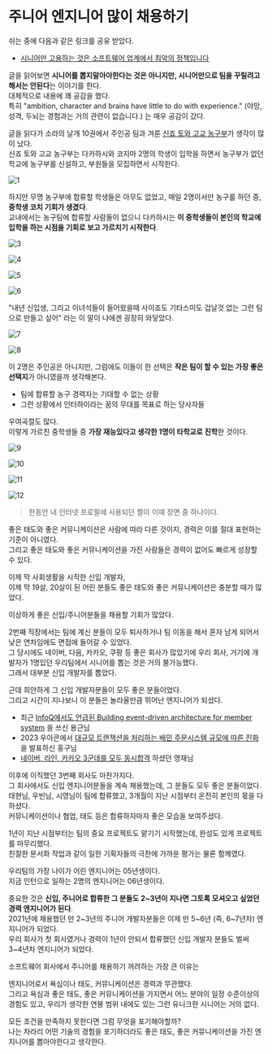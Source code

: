 # 주니어 엔지니어 많이 채용하기

쉬는 중에 다음과 같은 링크를 공유 받았다.

- [시니어만 고용하는 것은 소프트웨어 업계에서 최악의 정책입니다](https://zaidesanton.substack.com/p/hiring-only-seniors-is-worst-policy)

글을 읽어보면 **시니어를 뽑지말아야한다는 것은 아니지만, 시니어만으로 팀을 꾸릴려고 해서는 안된다**는 이야기를 한다.  
대체적으로 내용에 꽤 공감을 했다.  
특히 "ambition, character and brains have little to do with experience." (야망, 성격, 두뇌는 경험과는 거의 관련이 없습니다.) 는 매우 공감이 갔다.
  
글을 읽다가 소라의 날개 10권에서 주인공 팀과 겨룬 [신죠 토와 고교 농구부](https://namu.wiki/w/%EB%8B%A4%EC%B9%B4%ED%95%98%EC%8B%9C%20%EC%B9%B4%EC%B8%A0%EB%AF%B8)가 생각이 많이 났다.  
신죠 토와 고교 농구부는 다카하시와 코지마 2명의 학생이 입학을 하면서 농구부가 없던 학교에 농구부를 신설하고, 부원들을 모집하면서 시작한다.   

![1](./images/1.jpg)

하지만 무명 농구부에 합류할 학생들은 아무도 없었고, 매일 2명이서만 농구를 하던 중, **중학생 코치 기회가 생겼다**.  
교내에서는 농구팀에 합류할 사람들이 없으니 다카하시는 **이 중학생들이 본인의 학교에 입학을 하는 시점을 기회로 보고 가르치기 시작한다**.  

![3](./images/3.jpg)

![4](./images/4.jpg)

![5](./images/5.jpg)

![6](./images/6.jpg)

"내년 신입생, 그리고 이녀석들이 들어왔을때 사이죠도 기타스미도 겁날것 없는 그런 팀으로 만들고 싶어" 라는 이 말이 나에겐 굉장히 와닿았다.  

![7](./images/7.jpg)

![8](./images/8.jpg)

이 2명은 주인공은 아니지만, 그럼에도 이들이 한 선택은 **작은 팀이 할 수 있는 가장 좋은 선택지**가 아니였을까 생각해본다.  

- 팀에 합류할 농구 경력자는 기대할 수 없는 상황
- 그런 상황에서 인터하이라는 꿈의 무대를 목표로 하는 당사자들

우여곡절도 많다.  
이렇게 가르친 중학생들 중 **가장 재능있다고 생각한 1명이 타학교로 진학**한 것이다.  

![9](./images/9.jpg)

![10](./images/10.jpg)

![11](./images/11.jpg)

![12](./images/12.jpg)

> 한동안 내 인터넷 프로필에 사용되던 짤이 이때 장면 중 하나이다.

좋은 태도와 좋은 커뮤니케이션은 사람에 따라 다른 것이지, 경력은 이를 절대 표현하는 기준이 아니였다.    
그리고 좋은 태도와 좋은 커뮤니케이션을 가진 사람들은 경력이 없어도 빠르게 성장할 수 있다.  

이제 막 사회생활을 시작한 신입 개발자,  
이제 막 19살, 20살이 된 어린 분들도 좋은 태도와 좋은 커뮤니케이션은 충분할 때가 많았다.   

  
이상하게 좋은 신입/주니어분들을 채용할 기회가 많았다.  
  
2번째 직장에서는 팀에 계신 분들이 모두 퇴사하거나 팀 이동을 해서 혼자 남게 되어서 낮은 연차임에도 면접에 들어갈 수 있었다.  
그 당시에도 네이버, 다음, 카카오, 쿠팡 등 좋은 회사가 많았기에 우리 회사, 거기에 개발자가 1명있던 우리팀에서 시니어를 뽑는 것은 거의 불가능했다.  
그래서 대부분 신입 개발자를 뽑았다.  
  
근데 희안하게 그 신입 개발자분들이 모두 좋은 분들이었다.  
그리고 시간이 지나보니 이 분들은 놀라울만큼 뛰어난 엔지니어가 되셨다.
 
- 최근 [InfoQ에서도 언급된 Building event-driven architecture for member system](https://www.infoq.com/news/2023/09/delivery-hero-uses-eda/) 을 쓰신 용근님
- 2023 우아콘에서 [대규모 트랜잭션을 처리하는 배민 주문시스템 규모에 따른 진화](https://www.youtube.com/watch?v=704qQs6KoUk) 을 발표하신 홍구님
- [네이버, 라인, 카카오 3군데를 모두 동시합격](https://www.youtube.com/watch?v=I1PQBKWQtJM) 하셨던 영재님

이후에 이직했던 3번째 회사도 마찬가지다.  
그 회사에서도 신입 엔지니어분들을 계속 채용했는데, 그 분들도 모두 좋은 분들이었다.  
태현님, 우빈님, 시영님이 팀에 합류했고, 3개월이 지난 시점부터 온전히 본인의 몫을 다하셨다.  
커뮤니케이션이나 협업, 태도 등은 합류하자마자 좋은 모습을 보여주셨다.  
  
1년이 지난 시점부터는 팀의 중요 프로젝트도 맡기기 시작했는데, 완성도 있게 프로젝트를 마무리했다.  
친절한 문서화 작업과 같이 일한 기획자들의 극찬에 가까운 평가는 물론 함께였다.    
  

우리팀의 가장 나이가 어린 엔지니어는 05년생이다.  
지금 인턴으로 일하는 2명의 엔지니어는 06년생이다.

중요한 것은 **신입, 주니어로 합류한 그 분들도 2~3년이 지나면 그토록 모셔오고 싶었던 경력 엔지니어가 된다**.  
2021년에 채용했던 만 2~3년의 주니어 개발자분들은 이제 만 5~6년 (즉, 6~7년차) 엔지니어가 되었다.  
우리 회사가 첫 회사였거나 경력이 1년이 안되서 합류했던 신입 개발자 분들도 벌써 3~4년차 엔지니어가 되었다.  
  


소프트웨어 회사에서 주니어를 채용하기 꺼려하는 가장 큰 이유는




엔지니어로서 욕심이나 태도, 커뮤니케이션은 경력과 무관했다.  
그리고 욕심과 좋은 태도, 좋은 커뮤니케이션을 가지면서 어느 분야의 일정 수준이상의 경험도 있고, 우리가 생각한 연봉 범위 내에도 있는 그런 유니크한 시니어는 거의 없다.

모든 조건을 만족하지 못한다면 그럼 무엇을 포기해야할까?  
나는 차라리 어떤 기술의 경험을 포기하더라도 좋은 태도, 좋은 커뮤니케이션을 가진 엔지니어를 뽑아야한다고 생각한다.  

